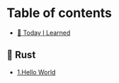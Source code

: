 # Table of contents

* [💾 Today I Learned](README.md)

## 🦀 Rust

* [1.Hello World](group-1/page-1.md)
